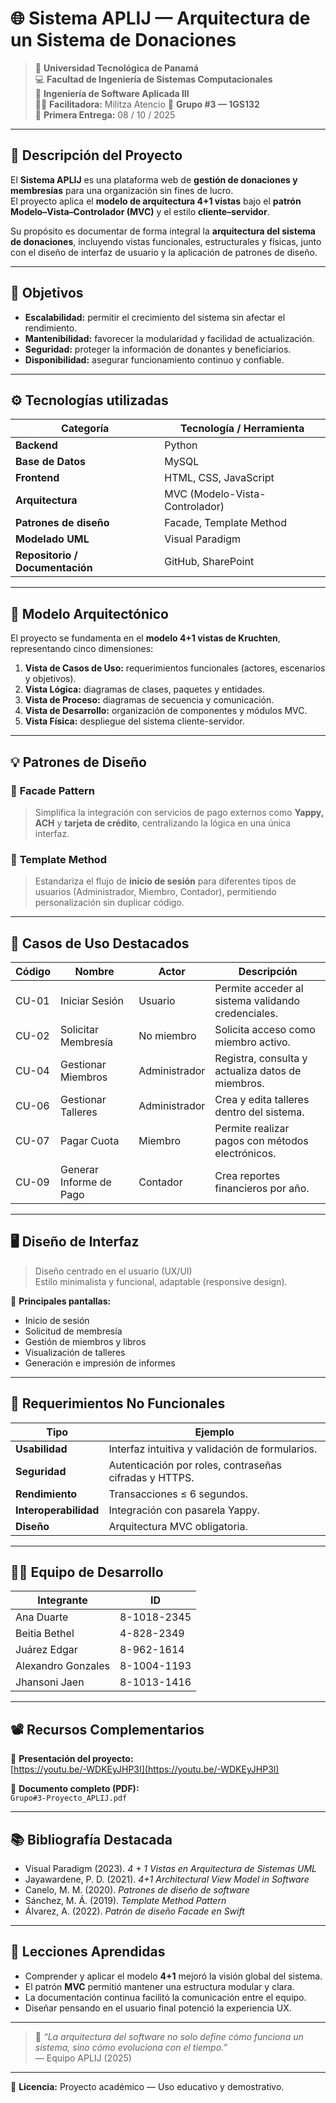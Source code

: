 # 🌐 Sistema APLIJ — Arquitectura de un Sistema de Donaciones  

> 🏫 **Universidad Tecnológica de Panamá**  
> 💻 **Facultad de Ingeniería de Sistemas Computacionales**  
> 📘 **Ingeniería de Software Aplicada III**  
> 👩‍🏫 **Facilitadora:** Militza Atencio 
> 👥 **Grupo #3 — 1GS132**  
> 📅 **Primera Entrega:** 08 / 10 / 2025  

---

## 🧩 Descripción del Proyecto  

El **Sistema APLIJ** es una plataforma web de **gestión de donaciones y membresías** para una organización sin fines de lucro.  
El proyecto aplica el **modelo de arquitectura 4+1 vistas** bajo el **patrón Modelo–Vista–Controlador (MVC)** y el estilo **cliente–servidor**.  

Su propósito es documentar de forma integral la **arquitectura del sistema de donaciones**, incluyendo vistas funcionales, estructurales y físicas, junto con el diseño de interfaz de usuario y la aplicación de patrones de diseño.

---

## 🚀 Objetivos  

- **Escalabilidad:** permitir el crecimiento del sistema sin afectar el rendimiento.  
- **Mantenibilidad:** favorecer la modularidad y facilidad de actualización.  
- **Seguridad:** proteger la información de donantes y beneficiarios.  
- **Disponibilidad:** asegurar funcionamiento continuo y confiable.  

---

## ⚙️ Tecnologías utilizadas  

| Categoría | Tecnología / Herramienta |
|------------|--------------------------|
| **Backend** | Python |
| **Base de Datos** | MySQL |
| **Frontend** | HTML, CSS, JavaScript |
| **Arquitectura** | MVC (Modelo-Vista-Controlador) |
| **Patrones de diseño** | Facade, Template Method |
| **Modelado UML** | Visual Paradigm |
| **Repositorio / Documentación** | GitHub, SharePoint |

---

## 🧱 Modelo Arquitectónico  

El proyecto se fundamenta en el **modelo 4+1 vistas de Kruchten**, representando cinco dimensiones:  

1. **Vista de Casos de Uso:** requerimientos funcionales (actores, escenarios y objetivos).  
2. **Vista Lógica:** diagramas de clases, paquetes y entidades.  
3. **Vista de Proceso:** diagramas de secuencia y comunicación.  
4. **Vista de Desarrollo:** organización de componentes y módulos MVC.  
5. **Vista Física:** despliegue del sistema cliente-servidor.  

---

## 💡 Patrones de Diseño  

### 🔸 **Facade Pattern**
> Simplifica la integración con servicios de pago externos como **Yappy, ACH** y **tarjeta de crédito**, centralizando la lógica en una única interfaz.

### 🔸 **Template Method**
> Estandariza el flujo de **inicio de sesión** para diferentes tipos de usuarios (Administrador, Miembro, Contador), permitiendo personalización sin duplicar código.

---

## 🧠 Casos de Uso Destacados  

| Código | Nombre | Actor | Descripción |
|---------|---------|--------|-------------|
| CU-01 | Iniciar Sesión | Usuario | Permite acceder al sistema validando credenciales. |
| CU-02 | Solicitar Membresía | No miembro | Solicita acceso como miembro activo. |
| CU-04 | Gestionar Miembros | Administrador | Registra, consulta y actualiza datos de miembros. |
| CU-06 | Gestionar Talleres | Administrador | Crea y edita talleres dentro del sistema. |
| CU-07 | Pagar Cuota | Miembro | Permite realizar pagos con métodos electrónicos. |
| CU-09 | Generar Informe de Pago | Contador | Crea reportes financieros por año. |

---

## 🖥️ Diseño de Interfaz  

> Diseño centrado en el usuario (UX/UI)  
> Estilo minimalista y funcional, adaptable (responsive design).  

🎨 **Principales pantallas:**
- Inicio de sesión  
- Solicitud de membresía  
- Gestión de miembros y libros  
- Visualización de talleres  
- Generación e impresión de informes  

---

## 🧮 Requerimientos No Funcionales  

| Tipo | Ejemplo |
|------|----------|
| **Usabilidad** | Interfaz intuitiva y validación de formularios. |
| **Seguridad** | Autenticación por roles, contraseñas cifradas y HTTPS. |
| **Rendimiento** | Transacciones ≤ 6 segundos. |
| **Interoperabilidad** | Integración con pasarela Yappy. |
| **Diseño** | Arquitectura MVC obligatoria. |

---

## 🧑‍💻 Equipo de Desarrollo  

| Integrante | ID |
|-------------|----|
| Ana Duarte | 8-1018-2345 | ***Coordinadora***
| Beitia Bethel | 4-828-2349 |
| Juárez Edgar | 8-962-1614 |
| Alexandro Gonzales | 8-1004-1193 |
| Jhansoni Jaen | 8-1013-1416 |

---

## 📽️ Recursos Complementarios  

🎥 **Presentación del proyecto:**  
[https://youtu.be/-WDKEyJHP3I](https://youtu.be/-WDKEyJHP3I)

📄 **Documento completo (PDF):**  
`Grupo#3-Proyecto_APLIJ.pdf`

---

## 📚 Bibliografía Destacada  

- Visual Paradigm (2023). *4 + 1 Vistas en Arquitectura de Sistemas UML*  
- Jayawardene, P. D. (2021). *4+1 Architectural View Model in Software*  
- Canelo, M. M. (2020). *Patrones de diseño de software*  
- Sánchez, M. Á. (2019). *Template Method Pattern*  
- Álvarez, A. (2022). *Patrón de diseño Facade en Swift*  

---

## 🧭 Lecciones Aprendidas  

- Comprender y aplicar el modelo **4+1** mejoró la visión global del sistema.  
- El patrón **MVC** permitió mantener una estructura modular y clara.  
- La documentación continua facilitó la comunicación entre el equipo.  
- Diseñar pensando en el usuario final potenció la experiencia UX.  

---

> 💬 *“La arquitectura del software no solo define cómo funciona un sistema, sino cómo evoluciona con el tiempo.”*  
> — Equipo APLIJ (2025)

---

🧾 **Licencia:** Proyecto académico — Uso educativo y demostrativo.
